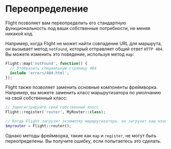 # Переопределение

Flight позволяет вам переопределить его стандартную функциональность под ваши собственные потребности, не меняя никакой код.

Например, когда Flight не может найти совпадение URL для маршрута, он вызывает метод `notFound`, который отправляет общий ответ `HTTP 404`. Вы можете изменить это поведение, используя метод `map`:

```php
Flight::map('notFound', function() {
  // Отобразить специальную страницу 404
  include 'errors/404.html';
});
```

Flight также позволяет заменить основные компоненты фреймворка.
Например, вы можете заменить класс маршрутизатора по умолчанию на свой собственный класс:

```php
// Зарегистрируйте свой собственный класс
Flight::register('router', MyRouter::class);

// Когда Flight загрузит экземпляр маршрутизатора, он загрузит ваш класс
$myrouter = Flight::router();
```

Однако методы фреймворка, такие как `map` и `register`, не могут быть переопределены. Вы получите ошибку, если попытаетесь это сделать.